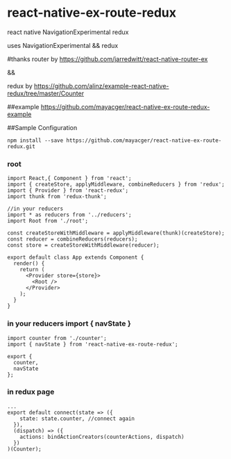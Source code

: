 # react-native-ex-route-redux
react native NavigationExperimental redux


uses NavigationExperimental && redux

#thanks
router by https://github.com/jarredwitt/react-native-router-ex

&&

redux by https://github.com/alinz/example-react-native-redux/tree/master/Counter

##example
https://github.com/mayacger/react-native-ex-route-redux-example


##Sample Configuration
```
npm install --save https://github.com/mayacger/react-native-ex-route-redux.git
```
### root
```
import React,{ Component } from 'react';
import { createStore, applyMiddleware, combineReducers } from 'redux';
import { Provider } from 'react-redux';
import thunk from 'redux-thunk';

//in your reducers
import * as reducers from '../reducers';
import Root from './root';

const createStoreWithMiddleware = applyMiddleware(thunk)(createStore);
const reducer = combineReducers(reducers);
const store = createStoreWithMiddleware(reducer);

export default class App extends Component {
  render() {
    return (
      <Provider store={store}>
        <Root />
      </Provider>
    );
  }
}

```
### in your reducers import { navState }
```
import counter from './counter';
import { navState } from 'react-native-ex-route-redux';

export {
  counter,
  navState
};

```
### in redux page
```
...
export default connect(state => ({
    state: state.counter, //connect again
  }),
  (dispatch) => ({
    actions: bindActionCreators(counterActions, dispatch)
  })
)(Counter);
```
